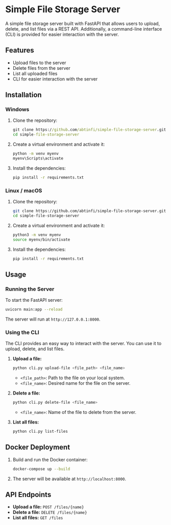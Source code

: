# Simple File Storage Server

A simple file storage server built with FastAPI that allows users to upload, delete, and list files via a REST API. Additionally, a command-line interface (CLI) is provided for easier interaction with the server.

## Features

- Upload files to the server
- Delete files from the server
- List all uploaded files
- CLI for easier interaction with the server

## Installation

### Windows

1. Clone the repository:

   ```cmd
   git clone https://github.com/abtinfi/simple-file-storage-server.git
   cd simple-file-storage-server
   ```

2. Create a virtual environment and activate it:

   ```cmd
   python -m venv myenv
   myenv\Scripts\activate
   ```

3. Install the dependencies:

   ```cmd
   pip install -r requirements.txt
   ```

### Linux / macOS

1. Clone the repository:

   ```bash
   git clone https://github.com/abtinfi/simple-file-storage-server.git
   cd simple-file-storage-server
   ```

2. Create a virtual environment and activate it:

   ```bash
   python3 -m venv myenv
   source myenv/bin/activate
   ```

3. Install the dependencies:

   ```bash
   pip install -r requirements.txt
   ```

## Usage

### Running the Server

To start the FastAPI server:

```bash
uvicorn main:app --reload
```

The server will run at `http://127.0.0.1:8000`.

### Using the CLI

The CLI provides an easy way to interact with the server. You can use it to upload, delete, and list files.

1. **Upload a file:**

   ```bash
   python cli.py upload-file <file_path> <file_name>
   ```
   - `<file_path>`: Path to the file on your local system.
   - `<file_name>`: Desired name for the file on the server.

2. **Delete a file:**

   ```bash
   python cli.py delete-file <file_name>
   ```
   - `<file_name>`: Name of the file to delete from the server.

3. **List all files:**

   ```bash
   python cli.py list-files
   ```

## Docker Deployment

1. Build and run the Docker container:

   ```bash
   docker-compose up --build
   ```

2. The server will be available at `http://localhost:8000`.

## API Endpoints

- **Upload a file:** `POST /files/{name}`
- **Delete a file:** `DELETE /files/{name}`
- **List all files:** `GET /files`
